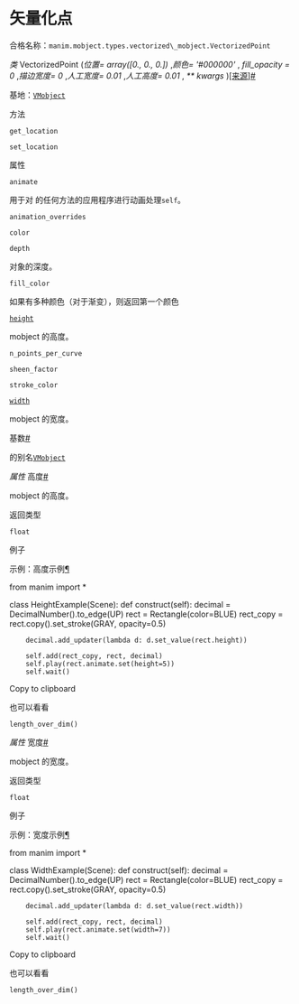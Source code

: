 # 矢量化点

合格名称：`manim.mobject.types.vectorized\_mobject.VectorizedPoint`

_类_ VectorizedPoint (_位置= array(\[0., 0., 0.\])_ ,_颜色= '#000000'_ , _fill_opacity = 0_ ,_描边宽度= 0_ ,_人工宽度= 0.01_ ,_人工高度= 0.01_ , _\*\* kwargs_ )[\[来源\]](../_modules/manim/mobject/types/vectorized_mobject.html#VectorizedPoint)[#](#manim.mobject.types.vectorized_mobject.VectorizedPoint "此定义的固定链接")

基地：[`VMobject`](manim.mobject.types.vectorized_mobject.VMobject.html#manim.mobject.types.vectorized_mobject.VMobject "manim.mobject.types.vectorized_mobject.VMobject")

方法

`get_location`

`set_location`

属性

`animate`

用于对 的任何方法的应用程序进行动画处理`self`。

`animation_overrides`

`color`

`depth`

对象的深度。

`fill_color`

如果有多种颜色（对于渐变），则返回第一个颜色

[`height`](#manim.mobject.types.vectorized_mobject.VectorizedPoint.height "manim.mobject.types.vectorized_mobject.VectorizedPoint.height")

mobject 的高度。

`n_points_per_curve`

`sheen_factor`

`stroke_color`

[`width`](#manim.mobject.types.vectorized_mobject.VectorizedPoint.width "manim.mobject.types.vectorized_mobject.VectorizedPoint.width")

mobject 的宽度。

基数[#](#manim.mobject.types.vectorized_mobject.VectorizedPoint.basecls "此定义的固定链接")

的别名[`VMobject`](manim.mobject.types.vectorized_mobject.VMobject.html#manim.mobject.types.vectorized_mobject.VMobject "manim.mobject.types.vectorized_mobject.VMobject")

_属性_ 高度[#](#manim.mobject.types.vectorized_mobject.VectorizedPoint.height "此定义的固定链接")

mobject 的高度。

返回类型

`float`

例子

示例：高度示例[¶](#heightexample)

from manim import \*

class HeightExample(Scene):
def construct(self):
decimal = DecimalNumber().to_edge(UP)
rect = Rectangle(color=BLUE)
rect_copy = rect.copy().set_stroke(GRAY, opacity=0.5)

        decimal.add_updater(lambda d: d.set_value(rect.height))

        self.add(rect_copy, rect, decimal)
        self.play(rect.animate.set(height=5))
        self.wait()

Copy to clipboard

也可以看看

`length_over_dim()`

_属性_ 宽度[#](#manim.mobject.types.vectorized_mobject.VectorizedPoint.width "此定义的固定链接")

mobject 的宽度。

返回类型

`float`

例子

示例：宽度示例[¶](#widthexample)

from manim import \*

class WidthExample(Scene):
def construct(self):
decimal = DecimalNumber().to_edge(UP)
rect = Rectangle(color=BLUE)
rect_copy = rect.copy().set_stroke(GRAY, opacity=0.5)

        decimal.add_updater(lambda d: d.set_value(rect.width))

        self.add(rect_copy, rect, decimal)
        self.play(rect.animate.set(width=7))
        self.wait()

Copy to clipboard

也可以看看

`length_over_dim()`
